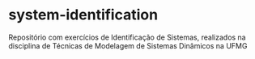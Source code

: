 # system-identification
Repositório com exercícios de Identificação de Sistemas, realizados na disciplina de Técnicas de Modelagem de Sistemas Dinâmicos na UFMG
